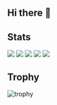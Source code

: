 ## Hi there 👋

<!--
**kmr-gks/kmr-gks** is a ✨ _special_ ✨ repository because its `README.md` (this file) appears on your GitHub profile.

Here are some ideas to get you started:

- 🔭 I’m currently working on ...
- 🌱 I’m currently learning ...
- 👯 I’m looking to collaborate on ...
- 🤔 I’m looking for help with ...
- 💬 Ask me about ...
- 📫 How to reach me: ...
- 😄 Pronouns: ...
- ⚡ Fun fact: ...
-->

## Stats
![](http://github-profile-summary-cards.vercel.app/api/cards/profile-details?username=kmr-gks&theme=gruvbox)
![](http://github-profile-summary-cards.vercel.app/api/cards/repos-per-language?username=kmr-gks&theme=gruvbox)
![](http://github-profile-summary-cards.vercel.app/api/cards/most-commit-language?username=kmr-gks&theme=gruvbox)
![](http://github-profile-summary-cards.vercel.app/api/cards/stats?username=kmr-gks&theme=gruvbox)
![](http://github-profile-summary-cards.vercel.app/api/cards/productive-time?username=kmr-gks&theme=gruvbox&utcOffset=9)

## Trophy
![trophy](https://github-profile-trophy.vercel.app/?username=kmr-gks&theme=gruvbox)

